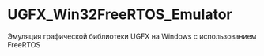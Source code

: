 # UGFX_Win32FreeRTOS_Emulator
Эмуляция графической библиотеки UGFX на Windows с использованием FreeRTOS
